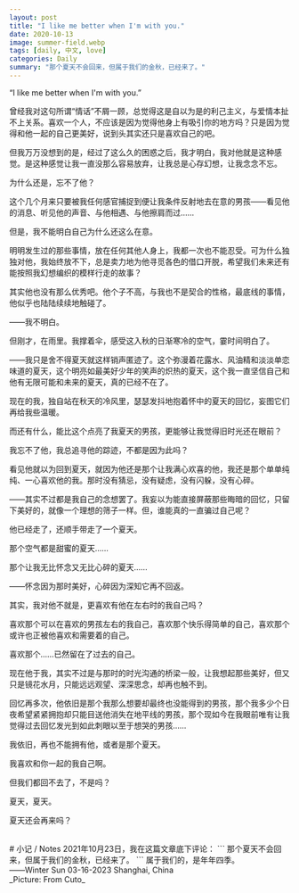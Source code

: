 ```yaml
---
layout: post
title: "I like me better when I'm with you."
date: 2020-10-13
image: summer-field.webp
tags: [daily, 中文, love]
categories: Daily
summary: "那个夏天不会回来，但属于我们的金秋，已经来了。"
---
```

“I like me better when I'm with you.”     

曾经我对这句所谓“情话”不屑一顾，总觉得这是自以为是的利己主义，与爱情本扯不上关系。喜欢一个人，不应该是因为觉得他身上有吸引你的地方吗？只是因为觉得和他一起的自己更美好，说到头其实还只是喜欢自己的吧。    

但我万万没想到的是，经过了这么久的困惑之后，我才明白，我对他就是这种感觉。是这种感觉让我一直没那么容易放弃，让我总是心存幻想，让我念念不忘。    

为什么还是，忘不了他？    

这个几个月来只要被我任何感官捕捉到便让我条件反射地去在意的男孩——看见他的消息、听见他的声音、与他相遇、与他擦肩而过……    

但是，我不能明白自己为什么还这么在意。    

明明发生过的那些事情，放在任何其他人身上，我都一次也不能忍受。可为什么独独对他，我始终放不下，总是卖力地为他寻觅各色的借口开脱，希望我们未来还有能按照我幻想编织的模样行走的故事？    

其实他也没有那么优秀吧。他个子不高，与我也不是契合的性格，最底线的事情，他似乎也陆陆续续地触碰了。    

——我不明白。    

但刚才，在雨里。我撑着伞，感受这入秋的日渐寒冷的空气，霎时间明白了。    

——我只是舍不得夏天就这样销声匿迹了。这个弥漫着花露水、风油精和淡淡单恋味道的夏天，这个明亮如最美好少年的笑声的炽热的夏天，这个我一直坚信自己和他有无限可能和未来的夏天，真的已经不在了。    

现在的我，独自站在秋天的冷风里，瑟瑟发抖地抱着怀中的夏天的回忆，妄图它们再给我些温暖。    

而还有什么，能比这个点亮了我夏天的男孩，更能够让我觉得旧时光还在眼前？    

我忘不了他，我总追寻他的踪迹，不都是因为此吗？    

看见他就以为回到夏天，就因为他还是那个让我满心欢喜的他，我还是那个单单纯纯、一心喜欢他的我。那时没有猜忌，没有疑虑，没有闪躲，没有心碎。    

——其实不过都是我自己的念想罢了。我妄以为能直接屏蔽那些晦暗的回忆，只留下美好的，就像一个理想的筛子一样。但，谁能真的一直骗过自己呢？    

他已经走了，还顺手带走了一个夏天。    

那个空气都是甜蜜的夏天……    

那个让我无比怀念又无比心碎的夏天……    

——怀念因为那时美好，心碎因为深知它再不回返。    

其实，我对他不就是，更喜欢有他在左右时的我自己吗？    

喜欢那个可以在喜欢的男孩左右的我自己，喜欢那个快乐得简单的自己，喜欢那个或许也正被他喜欢和需要着的自己。    

喜欢那个……已然留在了过去的自己。    

现在他于我，其实不过是与那时的时光沟通的桥梁一般，让我想起那些美好，但又只是镜花水月，只能远远观望、深深思念，却再也触不到。    

回忆再多次，他依旧是那个我那么想要却最终也没能得到的男孩，那个我多少个日夜希望紧紧拥抱却只能目送他消失在地平线的男孩，那个现如今在我眼前唯有让我觉得过去回忆发光到如此刺眼以至于想哭的男孩……     

我依旧，再也不能拥有他，或者是那个夏天。     

我喜欢和你一起的我自己啊。    

但我们都回不去了，不是吗？    

夏天，夏天。    

夏天还会再来吗？    

<br/> 
# 小记 / Notes
2021年10月23日，我在这篇文章底下评论：    
```
那个夏天不会回来，但属于我们的金秋，已经来了。
```
属于我们的，是年年四季。    
<br/>
——Winter Sun    
03-16-2023    
Shanghai, China

<br/>
_Picture: From Cuto_ 